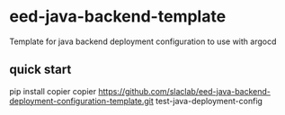 # eed-java-backend-template
Template for java backend deployment configuration to use with argocd


## quick start
pip install copier
copier https://github.com/slaclab/eed-java-backend-deployment-configuration-template.git test-java-deployment-config